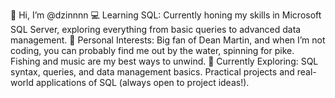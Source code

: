 👋 Hi, I’m @dzinnnn
💻 Learning SQL: Currently honing my skills in Microsoft SQL Server, exploring everything from basic queries to advanced data management.
🎸 Personal Interests: Big fan of Dean Martin, and when I’m not coding, you can probably find me out by the water, spinning for pike. Fishing and music are my best ways to unwind.
🌱 Currently Exploring:
SQL syntax, queries, and data management basics.
Practical projects and real-world applications of SQL (always open to project ideas!).

<!---
dzinnnn/dzinnnn is a ✨ special ✨ repository because its `README.md` (this file) appears on your GitHub profile.
You can click the Preview link to take a look at your changes.
--->
